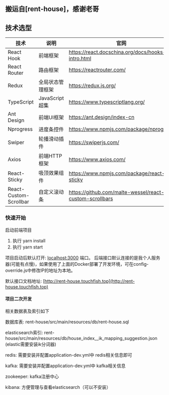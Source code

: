 ## 搬运自[rent-house]，感谢老哥

## 技术选型

| 技术                   | 说明             | 官网                                                    |
| ---------------------- | ---------------- | ------------------------------------------------------- |
| React Hook             | 前端框架         | <https://react.docschina.org/docs/hooks-intro.html>       |
| React Router           | 路由框架         | <https://reactrouter.com/>                                |
| Redux                  | 全局状态管理框架 | <https://redux.js.org/>                                   |
| TypeScript             | JavaScript超集   | <https://www.typescriptlang.org/>                         |
| Ant Design             | 前端UI框架       | <https://ant.design/index-cn>                             |
| Nprogress              | 进度条控件       | <https://www.npmjs.com/package/nprogress>                 |
| Swiper                 | 轮播滑动插件     | <https://swiperjs.com/>                                   |
| Axios                  | 前端HTTP框架     | <https://www.axios.com/>                                  |
| React-Sticky           | 吸顶效果组件     | <https://www.npmjs.com/package/react-sticky>              |
| React-Custom-Scrollbar | 自定义滚动条     | <https://github.com/malte-wessel/react-custom-scrollbars> |

### 快速开始

启动前端项目

1. 执行 yarn install
2. 执行 yarn start

项目启动后默认打开: [localhost:3000](localhost:3000) 端口。 后端接口默认连接的是我个人服务器(可能有点慢)，如果使用了上面的Docker部署了开发环境，可在config-override.js中修改IP的地址为本地。

默认接口文档地址:  [http://rent-house.touchfish.top](http://rent-house.touchfish.top)

#### 项目二次开发

相关数据表及索引如下

数据库表:  rent-house/src/main/resources/db/rent-house.sql  

elasticsearch索引:  rent-house/src/main/resources/db/house_index__ik_mapping_suggestion.json   (elastic需要安装ik分词器)

redis: 需要安装并配置application-dev.yml中 redis相关信息即可

kafka: 需要安装并配置application-dev.yml中 kafka相关信息

zookeeper: kafka注册中心

kibana:  方便管理与查看elasticsearch（可以不安装）
